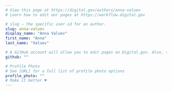 ```yaml
---
# View this page at https://digital.gov/authors/anna-valuev
# Learn how to edit our pages at https://workflow.digital.gov

# slug — the specific user-id for an author.
slug: anna-valuev
display_name: "Anna Valuev"
first_name: "Anna"
last_name: "Valuev"

# A GitHub account will allow you to edit pages on Digital.gov. Also, the image used in your GitHub account can be used to populate your digital.gov profile photo. Learn more about getting a Github account at [URL]
github: ""

# Profile Photo
# See [URL] for a full list of profile photo options
profile_photo: ""
# Make it better ♥
---
```

